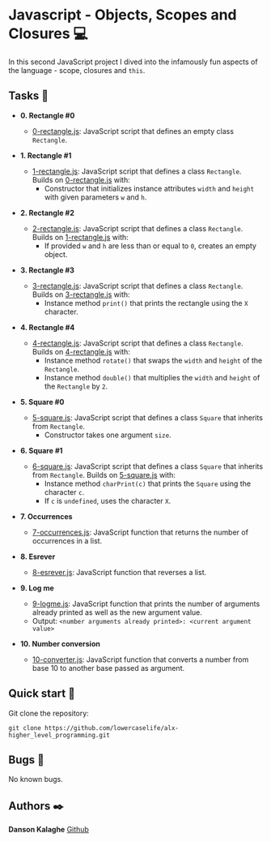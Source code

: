 # Javascript - Objects, Scopes and Closures :computer:

In this second JavaScript project I dived into the infamously fun
aspects of the language - scope, closures and `this`.

## Tasks :page_with_curl:

- **0. Rectangle #0**

  - [0-rectangle.js](./0-rectangle.js): JavaScript script that defines an empty
    class `Rectangle`.

- **1. Rectangle #1**

  - [1-rectangle.js](./1-rectangle.js): JavaScript script that defines a class
    `Rectangle`. Builds on [0-rectangle.js](./0-rectangle.js) with:
    - Constructor that initializes instance attributes `width` and `height` with
      given parameters `w` and `h`.

- **2. Rectangle #2**

  - [2-rectangle.js](./2-rectangle.js): JavaScript script that defines a class
    `Rectangle`. Builds on [1-rectangle.js](./1-rectangle.js) with:
    - If provided `w` and `h` are less than or equal to `0`, creates an empty object.

- **3. Rectangle #3**

  - [3-rectangle.js](./3-rectangle.js): JavaScript script that defines a class
    `Rectangle`. Builds on [3-rectangle.js](./3-rectangle.js) with:
    - Instance method `print()` that prints the rectangle using the `X` character.

- **4. Rectangle #4**

  - [4-rectangle.js](./4-rectangle.js): JavaScript script that defines a class
    `Rectangle`. Builds on [4-rectangle.js](./4-rectangle.js) with:
    - Instance method `rotate()` that swaps the `width` and `height` of the `Rectangle`.
    - Instance method `double()` that multiplies the `width` and `height` of the
      `Rectangle` by `2`.

- **5. Square #0**

  - [5-square.js](./5-square.js): JavaScript script that defines a class `Square`
    that inherits from `Rectangle`.
    - Constructor takes one argument `size`.

- **6. Square #1**

  - [6-square.js](./6-square.js): JavaScript script that defines a class `Square`
    that inherits from `Rectangle`. Builds on [5-square.js](./5-square.js) with:
    - Instance method `charPrint(c)` that prints the `Square` using the character
      `c`.
    - If `c` is `undefined`, uses the character `X`.

- **7. Occurrences**

  - [7-occurrences.js](./7-occurrences.js): JavaScript function that returns the
    number of occurrences in a list.

- **8. Esrever**

  - [8-esrever.js](./8-esrever.js): JavaScript function that reverses a list.

- **9. Log me**

  - [9-logme.js](./9-logme.js): JavaScript function that prints the number of
    arguments already printed as well as the new argument value.
  - Output: `<number arguments already printed>: <current argument value>`

- **10. Number conversion**

  - [10-converter.js](./10-converter.js): JavaScript function that converts a number
    from base 10 to another base passed as argument.

## Quick start :runner:

Git clone the repository:

```
git clone https://github.com/lowercaselife/alx-higher_level_programming.git
```

## Bugs :loudspeaker:

No known bugs.

## Authors :black_nib:

**Danson Kalaghe**
[Github](https://github.com/lowercaselife)

